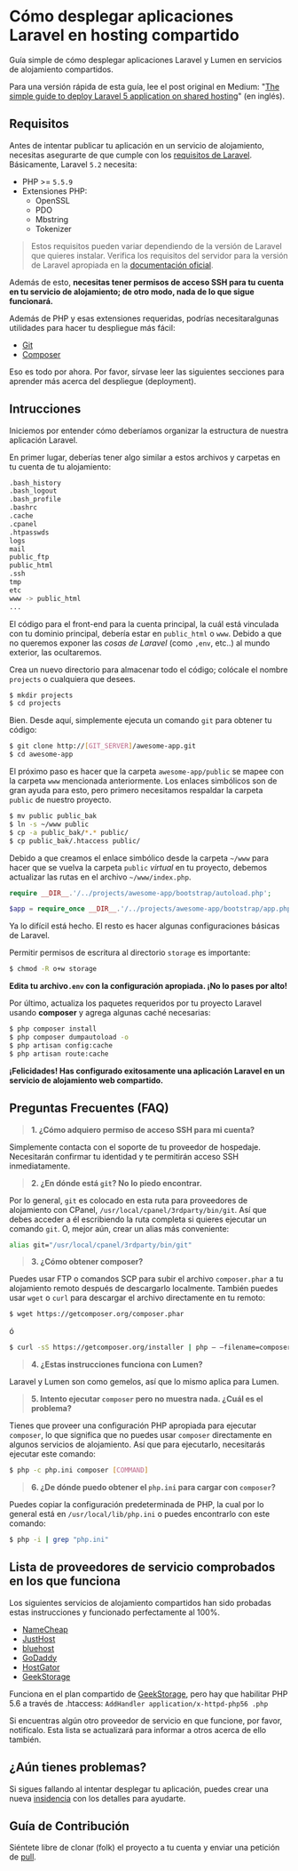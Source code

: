 # Cómo desplegar aplicaciones Laravel en hosting compartido

Guía simple de cómo desplegar aplicaciones Laravel y Lumen en servicios de alojamiento compartidos.

Para una versión rápida de esta guía, lee el post original en Medium: "[The simple guide to deploy Laravel 5 application on shared hosting](https://medium.com/laravel-news/the-simple-guide-to-deploy-laravel-5-application-on-shared-hosting-1a8d0aee923e#.7y3pk6wrm)" (en inglés).

## Requisitos

Antes de intentar publicar tu aplicación en un servicio de alojamiento, necesitas asegurarte de que cumple con los [requisitos de Laravel](https://laravel.com/docs/5.2#server-requirements). Básicamente, Laravel `5.2` necesita:

- PHP >= `5.5.9`
- Extensiones PHP:
  - OpenSSL
  - PDO
  - Mbstring
  - Tokenizer

> Estos requisitos pueden variar dependiendo de la versión de Laravel que quieres instalar. Verifica los requisitos del servidor para la versión de Laravel apropiada en la [documentación oficial](https://laravel.com/docs/master).

Además de esto, **necesitas tener permisos de acceso SSH para tu cuenta en tu servicio de alojamiento; de otro modo, nada de lo que sigue funcionará.**

Además de PHP y esas extensiones requeridas, podrías necesitaralgunas utilidades para hacer tu despliegue más fácil:

- [Git](https://git-scm.com/)
- [Composer](https://getcomposer.org/)

Eso es todo por ahora. Por favor, sírvase leer las siguientes secciones para aprender más acerca del despliegue (deployment).

## Intrucciones

Iniciemos por entender cómo deberíamos organizar la estructura de nuestra aplicación Laravel. 

En primer lugar, deberías tener algo similar a estos archivos y carpetas en tu cuenta de tu alojamiento:


```bash
.bash_history
.bash_logout
.bash_profile
.bashrc
.cache
.cpanel
.htpasswds
logs
mail
public_ftp
public_html
.ssh
tmp
etc
www -> public_html
...
```

El código para el front-end para la cuenta principal, la cuál está vinculada con tu dominio principal, debería estar en `public_html` o `www`. Debido a que no queremos exponer las *cosas de Laravel* (como `,env`, etc..) al mundo exterior, las ocultaremos.

Crea un nuevo directorio para almacenar todo el código; colócale el nombre  `projects` o cualquiera que desees.

```bash
$ mkdir projects
$ cd projects
```

Bien. Desde aquí, simplemente ejecuta un comando `git` para obtener tu código:

```bash
$ git clone http://[GIT_SERVER]/awesome-app.git
$ cd awesome-app
```

El próximo paso es hacer que la carpeta `awesome-app/public` se mapee con la carpeta `www` mencionada anteriormente. Los enlaces simbólicos son de gran ayuda para esto, pero primero necesitamos respaldar la carpeta `public` de nuestro proyecto.

```bash
$ mv public public_bak
$ ln -s ~/www public
$ cp -a public_bak/*.* public/
$ cp public_bak/.htaccess public/
```

Debido a que creamos el enlace simbólico desde la carpeta `~/www` para hacer que se vuelva la carpeta `public` *virtual* en tu proyecto, debemos actualizar las rutas en el archivo `~/www/index.php`.

```php
require __DIR__.'/../projects/awesome-app/bootstrap/autoload.php';

$app = require_once __DIR__.'/../projects/awesome-app/bootstrap/app.php';
```

Ya lo difícil está hecho. El resto es hacer algunas configuraciones básicas de Laravel. 

Permitir permisos de escritura al directorio `storage` es importante:

```bash
$ chmod -R o+w storage
```

**Edita tu archivo`.env` con la configuración apropiada. ¡No lo pases por alto!**

Por último, actualiza los paquetes requeridos por tu proyecto Laravel usando **composer** y agrega algunas caché necesarias:

```bash
$ php composer install
$ php composer dumpautoload -o
$ php artisan config:cache
$ php artisan route:cache
```


**¡Felicidades! Has configurado exitosamente una aplicación Laravel en un servicio de alojamiento web compartido.**

## Preguntas Frecuentes (FAQ)

> **1. ¿Cómo adquiero permiso de acceso SSH para mi cuenta?**

Simplemente contacta con el soporte de tu proveedor de hospedaje. Necesitarán confirmar tu identidad y te permitirán acceso SSH inmediatamente.

> **2. ¿En dónde está `git`? No lo piedo encontrar.**

Por lo general, `git` es colocado en esta ruta para proveedores de alojamiento con CPanel, `/usr/local/cpanel/3rdparty/bin/git`. Así que debes acceder a él escribiendo la ruta completa si quieres ejecutar un comando `git`. O, mejor aún, crear un alias más conveniente:

```bash
alias git="/usr/local/cpanel/3rdparty/bin/git"
```

> **3. ¿Cómo obtener composer?**

Puedes usar FTP o comandos SCP para subir el archivo `composer.phar` a tu alojamiento remoto después de descargarlo localmente. También puedes usar `wget` o `curl` para descargar el archivo directamente en tu remoto:

```bash
$ wget https://getcomposer.org/composer.phar
```

ó

```bash
$ curl -sS https://getcomposer.org/installer | php — –filename=composer
```

> **4. ¿Estas instrucciones funciona con Lumen?**

Laravel y Lumen son como gemelos, así que lo mismo aplica para Lumen.

> **5. Intento ejecutar `composer` pero no muestra nada. ¿Cuál es el problema?**

Tienes que proveer una configuración PHP apropiada para ejecutar `composer`, lo que significa que no puedes usar `composer` directamente en algunos servicios de alojamiento. Así que para ejecutarlo, necesitarás ejecutar este comando:

```bash
$ php -c php.ini composer [COMMAND]
```

> **6. ¿De dónde puedo obtener el `php.ini` para cargar con `composer`?**

Puedes copiar la configuración predeterminada de PHP, la cual por lo general está en `/usr/local/lib/php.ini` o puedes encontrarlo con este comando:

```bash
$ php -i | grep "php.ini"
```

## Lista de proveedores de servicio comprobados en los que funciona

Los siguientes servicios de alojamiento compartidos han sido probadas estas instrucciones y funcionado perfectamente al 100%.

* [NameCheap](https://www.namecheap.com/)
* [JustHost](https://www.justhost.com/)
* [bluehost](https://www.bluehost.com/)
* [GoDaddy](https://godaddy.com/)
* [HostGator](http://www.hostgator.com/)
* [GeekStorage](https://www.geekstorage.com/)

Funciona en el plan compartido de [GeekStorage](https://www.geekstorage.com/), pero hay que habilitar PHP 5.6 a través de .htaccess: `AddHandler application/x-httpd-php56 .php`


Si encuentras algún otro proveedor de servicio en que funcione, por favor, notifícalo. Esta lista se actualizará para informar a otros acerca de ello también.

## ¿Aún tienes problemas?

Si sigues fallando al intentar desplegar tu aplicación, puedes crear una nueva [insidencia](https://github.com/petehouston/laravel-deploy-on-shared-hosting/issues)  con los detalles para ayudarte.

## Guía de Contribución

Siéntete libre de clonar (folk) el proyecto a tu cuenta y enviar una petición de [pull](https://github.com/petehouston/laravel-deploy-on-shared-hosting/pulls).
